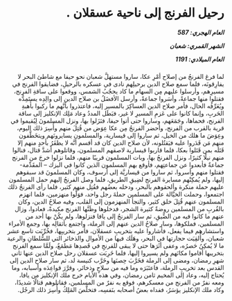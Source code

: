 <h1 dir="rtl">رحيل الفرنج إلى ناحية عسقلان .</h1>

<h5 dir="rtl">العام الهجري:  587

الشهر القمري: شعبان

العام الميلادي: 1191</h5>

<p dir="rtl">لما فرغ الفرنجُ من إصلاح أمْرِ عكا، ساروا مستهلَّ شعبان نحو حيفا مع شاطئ البحر لا يفارِقونَه، فلما سمع صلاح الدين برحيلِهم نادى في عسكره بالرحيلِ، فضايقوا الفرنج في مسيرِهم، وأرسلوا عليهم مِن السهام ما كاد يحجُبُ الشمس، ووقعوا على ساقةِ الفرنج، فقتلوا منها جماعةً، وأسَروا جماعةً، وأرسل الأفضَلُ بن صلاح الدين إلى والِدِه يستَمِدُّه ويُعَرِّفُه الحال، فأمر صلاح الدين العساكِرَ بالمسير إليه، فاعتذروا بأنَّهم ما ركبوا بأُهبةِ الحَربِ، وإنما كانوا على عَزمِ المسيرِ لا غير، فبَطَل المددُ وعاد مَلِك الإنكليز إلى ساقة الفرنج، فحماها، وجَمَعَهم، وساروا حتى أتوا حيفا، فنَزَلوا بها، ونزل المسلمونَ لِيُقيموا في قرية بالقرب من الفرنج، وأحضر الفرنجُ مِن عكا عِوَض من قُتِلَ منهم وأُسِرَ ذلك اليوم، وعِوَضَ ما هلك من الخيل، ثم ساروا إلى قيسارية، والمسلمون يسايرونَهم ويتخَطَّفون منهم مَن قَدَروا عليه فيَقتُلونه، لأن صلاح الدين كان قد أقسم أنَّه لا يظفَرُ بأحدٍ منهم إلا قَتَلَه بمن قَتَلوا بعكا، فلما قاربوا قيسارية لاصقهم المسلمون، وقاتلوهم أشدَّ قتال، فنالوا منهم نيلًا كثيرًا، ونزل الفرنجُ بها، وبات المسلمون قريبًا منهم، فلما نزلوا خرجَ من الفرنج جماعةٌ فأبعدوا عن جماعتِهم، فأوقع بهم المسلمون الذين كانوا في اليزك – المقَدِّمة- فقتلوا منهم وأسروا، ثم ساروا من قيساريَّة إلى أرسوف، وكان المسلمونَ قد سبقوهم إليها، ولم يُمكِنْهم مسايرة الفرنج لضِيقِ الطريق، فلما وصل الفرنجُ إليهم حمل المسلمون عليهم حملة منكرة وألحقوهم بالبحر، ودخله بعضُهم فقُتِل منهم كثير، فلما رأى الفرنجُ ذلك اجتمعوا، وحملت الخيَّالة على المسلمين حملةَ رجل واحد، فوَلَّوا منهزمين، فلما انهزم المسلمون عنهم قُتِلَ خلق كثير، والتجأ المنهزمون إلى القلب، وفيه صلاحُ الدين، وكان بالقُربِ من المسلمين روضةٌ كثيرة الشجر، فدخلوها وظَنَّها الفرنج مكيدةً، فعادوا، وزال عنهم ما كانوا فيه من الضِّيقِ، ثم سار الفرنجُ إلى يافا فنزلوها، ولم يكُنْ بها أحد من المسلمين، فملكوها، وسار صلاحُ الدين عنهم إلى الرملة، واجتمع بأثقالِه بها، وجمع الأمراء واستشارهم فيما يفعل، فأشاروا عليه بتخريبِ عسقلان، فأمر بتخريبِها، فخُرِّبَت تاسع عشر شعبان، وأُلقِيَت حجارتها في البحر، وهَلَك فيها من الأموال والذخائر التي للسُّلطانِ والرعية ما لا يُمكِنُ حَصرُه، وعفى أثَرَها حتى لا يبقى للفرنجِ في قَصدِها مَطمَعٌ، ولَمَّا سمع الفرنج بتخريبها أقاموا مكانَهم ولم يسيروا إليها، فلما خَرِبَت عسقلان رحل صلاح الدين عنها ثاني شهرِ رمضان، ومضى إلى الرملة فخَرَّبَ حِصنَها وخَرَّب كنيسة لد، ثم سار صلاح الدين إلى القدس بعد تخريبِ الرملة، فاعتَبَرَه وما فيه من سلاحٍ وذخائر، وقرَّرَ قواعِدَه وأسبابه، وما يُحتاج إليه، وعاد إلى المخيم ثامن رمضان، وفي هذه الأيام خرج ملك الإنكليز من يافا، ومعه نفرٌ من الفرنج من معسكرهم، فوقع به نفرٌ من المسلمين، فقاتلوهم قتالًا شديدًا، وكاد ملك الإنكليز يؤسَرُ، ففداه بعضُ أصحابه بنَفسِه، فتخلَّصَ المَلِكُ وأُسِرَ ذلك الرجُل.</p></br>
